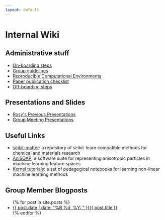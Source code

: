```yaml
---
layout: default
---
```


# Internal Wiki

## Administrative stuff

- [On-boarding steps](/internal/onboard)
- [Group guidelines](https://docs.google.com/document/d/1Z-WA_A9c1kzol6xR3PqYmwi2-I_M_S8DDMXS7CykKc8/edit?usp=sharing)
- [Reproducible Computational Environments](/internal/reproducible-comp.md)
- [Paper publication checklist](/internal/paperpub-todo)
- [Off-boarding steps](/internal/offboard)

## Presentations and Slides

- [Rosy's Previous Presentations](https://drive.google.com/drive/folders/1EUrJ_0fvkSWEr2CMPQIp7MU7AXsFlrjW?usp=sharing)
- [Group Meeting Presentations](https://drive.google.com/drive/folders/1dYHTgyDiGY05MSSJpxTmCZ1JyGJ2_ca6?usp=sharing)

## Useful Links

- [scikit-matter](https://scikit-matter.readthedocs.io/en/latest/): a repository of scikit-learn compatible methods for chemical and materials research
- [AniSOAP](https://github.com/cersonsky-lab/anisoap): a software suite for representing anisotropic particles in machine learning feature spaces
- [Kernel tutorials](https://github.com/lab-cosmo/kernel-tutorials): a set of pedagogical notebooks for learning non-linear machine learning methods

## Group Member Blogposts

<ul>
  {% for post in site.posts %}
    <li>
      <a href="{{ post.url }}">{{ post.date | date: "%B %d, %Y: " }}{{ post.title }}</a>
    </li>
  {% endfor %}
</ul>
